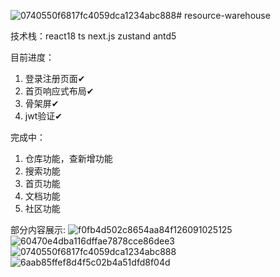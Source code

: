 ![0740550f6817fc4059dca1234abc888](https://github.com/user-attachments/assets/fe00514b-5de8-497b-a657-5b7a99f9b069)# resource-warehouse

技术栈：react18 ts next.js zustand antd5

目前进度：

1. 登录注册页面✔
2. 首页响应式布局✔
3. 骨架屏✔
4. jwt验证✔

完成中：

1. 仓库功能，查新增功能
2. 搜索功能
3. 首页功能
4. 文档功能
5. 社区功能

部分内容展示:
![f0fb4d502c8654aa84f126091025125](https://github.com/user-attachments/assets/1ed4e3a9-7943-4022-a882-bf96c6bf56ba)
![60470e4dba116dffae7878cce86dee3](https://github.com/user-attachments/assets/d71ca482-4f8e-4447-924e-d4a8fa2e6e78)
![0740550f6817fc4059dca1234abc888](https://github.com/user-attachments/assets/af9a3fd3-2331-4457-8c3d-01fea8b7e95d)
![6aab85ffef8d4f5c02b4a51dfd8f04d](https://github.com/user-attachments/assets/6c25174a-8e50-444f-91b5-5decfb93e2ac)


